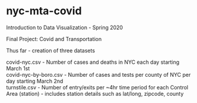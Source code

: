# nyc-mta-covid

Introduction to Data Visualization - Spring 2020

Final Project: Covid and Transportation 

Thus far - creation of three datasets

covid-nyc.csv - Number of cases and deaths in NYC each day starting March 1st   
covid-nyc-by-boro.csv - Number of cases and tests per county of NYC per day starting March 2nd  
turnstile.csv - Number of entry/exits per ~4hr time period for each Control Area (station) - includes station details such as lat/long, zipcode, county  
